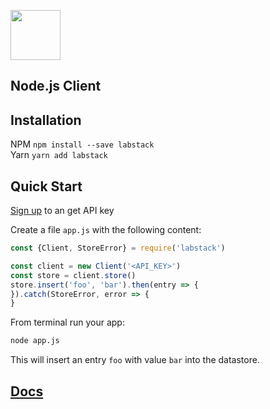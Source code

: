 <a href="https://labstack.com"><img height="80" src="https://cdn.labstack.com/images/labstack-logo.svg"></a>

## Node.js Client

## Installation

NPM `npm install --save labstack`<br>
Yarn `yarn add labstack`

## Quick Start

[Sign up](https://labstack.com/signup) to an get API key

Create a file `app.js` with the following content:

```js
const {Client, StoreError} = require('labstack')

const client = new Client('<API_KEY>')
const store = client.store()
store.insert('foo', 'bar').then(entry => {
}).catch(StoreError, error => {
}
```

From terminal run your app:

```sh
node app.js
```

This will insert an entry `foo` with value `bar` into the datastore.

## [Docs](https://labstack.com/docs)
